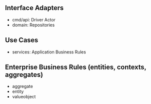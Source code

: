 

## Interface Adapters
* cmd/api: Driver Actor
* domain: Repositories

## Use Cases
* services: Application Business Rules

## Enterprise Business Rules (entities, contexts, aggregates)
* aggregate
* entity
* valueobject

